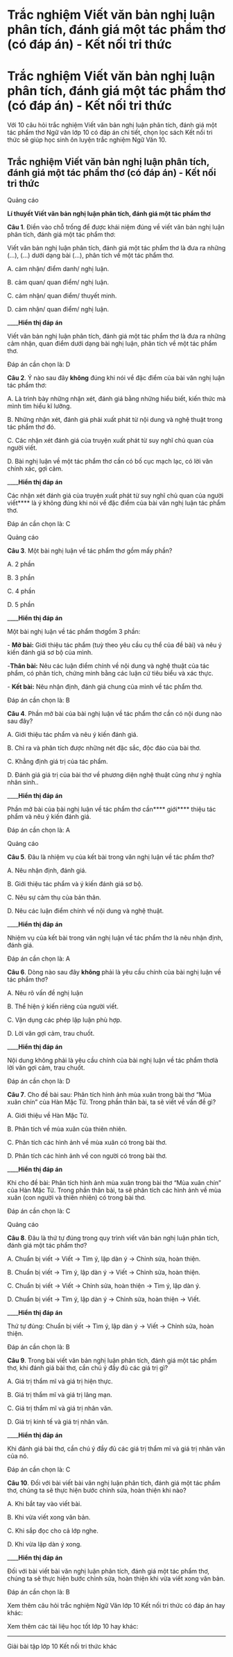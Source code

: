 # Trắc nghiệm Viết văn bản nghị luận phân tích, đánh giá một tác phẩm thơ (có đáp án) - Kết nối tri thức

# Trắc nghiệm Viết văn bản nghị luận phân tích, đánh giá một tác phẩm thơ (có đáp án) - Kết nối tri thức

Với 10 câu hỏi trắc nghiệm Viết văn bản nghị luận phân tích, đánh giá một tác phẩm thơ Ngữ văn lớp 10 có đáp án chi tiết, chọn lọc sách Kết nối tri thức sẽ giúp học sinh ôn luyện trắc nghiệm Ngữ Văn 10.

## Trắc nghiệm Viết văn bản nghị luận phân tích, đánh giá một tác phẩm thơ (có đáp án) - Kết nối tri thức

Quảng cáo

**Lí thuyết Viết văn bản nghị luận phân tích, đánh giá một tác phẩm thơ**

**Câu 1**. Điền vào chỗ trống để được khái niệm đúng về viết văn bản nghị luận phân tích, đánh giá một tác phẩm thơ:

Viết văn bản nghị luận phân tích, đánh giá một tác phẩm thơ là đưa ra những (…), (…) dưới dạng bài (…), phân tích về một tác phẩm thơ.

A. cảm nhận/ điểm danh/ nghị luận.

B. cảm quan/ quan điểm/ nghị luận.

C. cảm nhận/ quan điểm/ thuyết minh.

D. cảm nhận/ quan điểm/ nghị luận.

____**Hiển thị đáp án**

Viết văn bản nghị luận phân tích, đánh giá một tác phẩm thơ là đưa ra những cảm nhận, quan điểm dưới dạng bài nghị luận, phân tích về một tác phẩm thơ.

Đáp án cần chọn là: D

**Câu 2**. Ý nào sau đây **không** đúng khi nói về đặc điểm của bài văn nghị luận tác phẩm thơ:

A. Là trình bày những nhận xét, đánh giá bằng những hiểu biết, kiến thức mà mình tìm hiểu kĩ lưỡng.

B. Những nhận xét, đánh giá phải xuất phát từ nội dung và nghệ thuật trong tác phẩm thơ đó.

C. Các nhận xét đánh giá của truyện xuất phát từ suy nghĩ chủ quan của người viết.

D. Bài nghị luận về một tác phẩm thơ cần có bố cục mạch lạc, có lời văn chính xác, gợi cảm.

____**Hiển thị đáp án**

Các nhận xét đánh giá của truyện xuất phát từ suy nghĩ chủ quan của người viết**** là ý không đúng khi nói về đặc điểm của bài văn nghị luận tác phẩm thơ.

Đáp án cần chọn là: C

Quảng cáo

**Câu 3**. Một bài nghị luận về tác phẩm thơ gồm mấy phần?

A. 2 phần

B. 3 phần

C. 4 phần

D. 5 phần

____**Hiển thị đáp án**

Một bài nghị luận về tác phẩm thơgồm 3 phần:

\- **Mở bài:** Giới thiệu tác phẩm (tuỳ theo yêu cầu cụ thể của đề bài) và nêu ý kiến đánh giá sơ bộ của mình.

-**Thân bài:** Nêu các luận điểm chính về nội dung và nghệ thuật của tác phẩm, có phân tích, chứng minh bằng các luận cứ tiêu biểu và xác thực.

\- **Kết bài:** Nêu nhận định, đánh giá chung của mình về tác phẩm thơ.

Đáp án cần chọn là: B

**Câu 4**. Phần mở bài của bài nghị luận về tác phẩm thơ cần có nội dung nào sau đây?

A. Giới thiệu tác phẩm và nêu ý kiến đánh giá.

B. Chỉ ra và phân tích được những nét đặc sắc, độc đáo của bài thơ.

C. Khẳng định giá trị của tác phẩm.

D. Đánh giá giá trị của bài thơ về phương diện nghệ thuật cũng như ý nghĩa nhân sinh..

____**Hiển thị đáp án**

Phần mở bài của bài nghị luận về tác phẩm thơ cần**** giới**** thiệu tác phẩm và nêu ý kiến đánh giá.

Đáp án cần chọn là: A

Quảng cáo

**Câu 5**. Đâu là nhiệm vụ của kết bài trong văn nghị luận về tác phẩm thơ?

A. Nêu nhận định, đánh giá.

B. Giới thiệu tác phẩm và ý kiến đánh giá sơ bộ.

C. Nêu sự cảm thụ của bản thân.

D. Nêu các luận điểm chính về nội dung và nghệ thuật.

____**Hiển thị đáp án**

Nhiệm vụ của kết bài trong văn nghị luận về tác phẩm thơ là nêu nhận định, đánh giá.

Đáp án cần chọn là: A

**Câu 6**. Dòng nào sau đây **không** phải là yêu cầu chính của bài nghị luận về tác phẩm thơ?

A. Nêu rõ vấn đề nghị luận

B. Thể hiện ý kiến riêng của người viết.

C. Vận dụng các phép lập luận phù hợp.

D. Lời văn gợi cảm, trau chuốt.

____**Hiển thị đáp án**

Nội dung không phải là yêu cầu chính của bài nghị luận về tác phẩm thơlà lời văn gợi cảm, trau chuốt.

Đáp án cần chọn là: D

**Câu 7**. Cho đề bài sau: Phân tích hình ảnh mùa xuân trong bài thơ “Mùa xuân chín” của Hàn Mặc Tử. Trong phần thân bài, ta sẽ viết về vấn đề gì?

A. Giới thiệu về Hàn Mặc Tử.

B. Phân tích về mùa xuân của thiên nhiên.

C. Phân tích các hình ảnh về mùa xuân có trong bài thơ.

D. Phân tích các hình ảnh về con người có trong bài thơ.

____**Hiển thị đáp án**

Khi cho đề bài: Phân tích hình ảnh mùa xuân trong bài thơ “Mùa xuân chín” của Hàn Mặc Tử. Trong phần thân bài, ta sẽ phân tích các hình ảnh về mùa xuân (con người và thiên nhiên) có trong bài thơ.

Đáp án cần chọn là: C

Quảng cáo

**Câu 8**. Đâu là thứ tự đúng trong quy trình viết văn bản nghị luận phân tích, đánh giá một tác phẩm thơ?

A. Chuẩn bị viết -> Viết -> Tìm ý, lập dàn ý -> Chỉnh sửa, hoàn thiện.

B. Chuẩn bị viết -> Tìm ý, lập dàn ý -> Viết -> Chỉnh sửa, hoàn thiện.

C. Chuẩn bị viết -> Viết -> Chỉnh sửa, hoàn thiện -> Tìm ý, lập dàn ý.

D. Chuẩn bị viết -> Tìm ý, lập dàn ý -> Chỉnh sửa, hoàn thiện -> Viết.

____**Hiển thị đáp án**

Thứ tự đúng: Chuẩn bị viết -> Tìm ý, lập dàn ý -> Viết -> Chỉnh sửa, hoàn thiện.

Đáp án cần chọn là: B

**Câu 9**. Trong bài viết văn bản nghị luận phân tích, đánh giá một tác phẩm thơ, khi đánh giá bài thơ, cần chú ý đầy đủ các giá trị gì?

A. Giá trị thẩm mĩ và giá trị hiện thực.

B. Giá trị thẩm mĩ và giá trị lãng mạn.

C. Giá trị thẩm mĩ và giá trị nhân văn.

D. Giá trị kinh tế và giá trị nhân văn.

____**Hiển thị đáp án**

Khi đánh giá bài thơ, cần chú ý đầy đủ các giá trị thẩm mĩ và giá trị nhân văn của nó.

Đáp án cần chọn là: C

**Câu 10**. Đối với bài viết bài văn nghị luận phân tích, đánh giá một tác phẩm thơ, chúng ta sẽ thực hiện bước chỉnh sửa, hoàn thiện khi nào?

A. Khi bắt tay vào viết bài.

B. Khi vừa viết xong văn bản.

C. Khi sắp đọc cho cả lớp nghe.

D. Khi vừa lập dàn ý xong.

____**Hiển thị đáp án**

Đối với bài viết bài văn nghị luận phân tích, đánh giá một tác phẩm thơ, chúng ta sẽ thực hiện bước chỉnh sửa, hoàn thiện khi vừa viết xong văn bản.

Đáp án cần chọn là: B

Xem thêm câu hỏi trắc nghiệm Ngữ Văn lớp 10 Kết nối tri thức có đáp án hay khác:

Xem thêm các tài liệu học tốt lớp 10 hay khác:

* * *

Giải bài tập lớp 10 Kết nối tri thức khác
